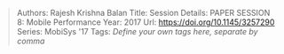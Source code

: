 > Authors: Rajesh Krishna Balan
> Title: Session Details: PAPER SESSION 8: Mobile Performance
> Year: 2017
> Url: https://doi.org/10.1145/3257290
> Series: MobiSys '17
> Tags: *Define your own tags here, separate by comma*